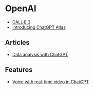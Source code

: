 # OpenAI
* [DALL·E 3](https://openai.com/index/dall-e-3/)
* [Introducing ChatGPT Atlas](https://openai.com/index/introducing-chatgpt-atlas/)

## Articles
* [Data analysis with ChatGPT](https://help.openai.com/en/articles/8437071-data-analysis-with-chatgpt)

## Features
* [Voice with real-time video in ChatGPT](https://chatgpt.com/features/voice-with-video/)
